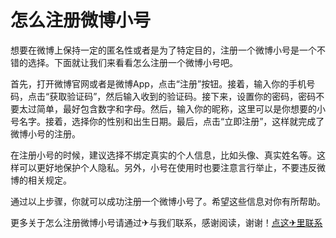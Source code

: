 # 怎么注册微博小号

想要在微博上保持一定的匿名性或者是为了特定目的，注册一个微博小号是一个不错的选择。下面就让我们来看看怎么注册一个微博小号吧。

首先，打开微博官网或者是微博App，点击“注册”按钮。接着，输入你的手机号码，点击“获取验证码”，然后输入收到的验证码。接下来，设置你的密码，密码不要太过简单，最好包含数字和字母。然后，输入你的昵称，这里可以是你想要的小号名字。接着，选择你的性别和出生日期。最后，点击“立即注册”，这样就完成了微博小号的注册。

在注册小号的时候，建议选择不绑定真实的个人信息，比如头像、真实姓名等。这样可以更好地保护个人隐私。另外，小号在使用时也要注意言行举止，不要违反微博的相关规定。

通过以上步骤，你就可以成功注册一个微博小号了。希望这些信息对你有所帮助。

更多关于怎么注册微博小号请通过✈与我们联系，感谢阅读，谢谢！[点这✈里联系](https://ww.k02.cc)